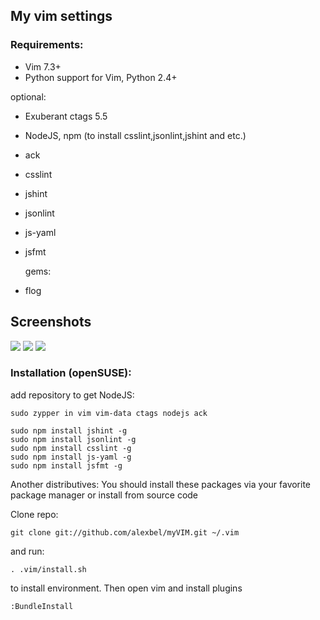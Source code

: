 ## My vim settings

### Requirements:
* Vim 7.3+
* Python support for Vim, Python 2.4+

optional:
* Exuberant ctags 5.5
* NodeJS, npm (to install csslint,jsonlint,jshint and etc.)
* ack
* csslint
* jshint
* jsonlint
* js-yaml
* jsfmt

  gems:
* flog


## Screenshots
![](https://raw2.github.com/alexbel/myVIM/master/screenshots/snapshot1.png)
![](https://raw2.github.com/alexbel/myVIM/master/screenshots/snapshot2.png)
![](https://raw2.github.com/alexbel/myVIM/master/screenshots/snapshot3.png)

### Installation (openSUSE):
add repository to get NodeJS:

    sudo zypper in vim vim-data ctags nodejs ack

    sudo npm install jshint -g
    sudo npm install jsonlint -g
    sudo npm install csslint -g
    sudo npm install js-yaml -g
    sudo npm install jsfmt -g

Another distributives:
You should install these packages via your favorite package manager or install from source code

Clone repo:

    git clone git://github.com/alexbel/myVIM.git ~/.vim

and run:

    . .vim/install.sh

to install environment.
Then open vim and install plugins


    :BundleInstall

